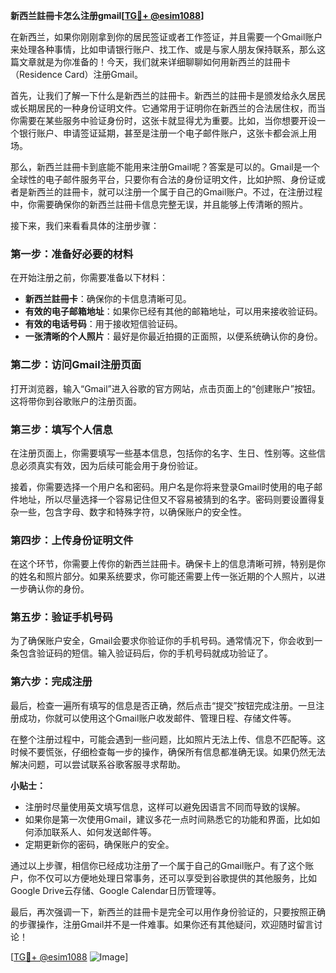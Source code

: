 **新西兰註冊卡怎么注册gmail[[TG💪+ @esim1088](https://t.me/s/esim1088)]**

在新西兰，如果你刚刚拿到你的居民签证或者工作签证，并且需要一个Gmail账户来处理各种事情，比如申请银行账户、找工作、或是与家人朋友保持联系，那么这篇文章就是为你准备的！今天，我们就来详细聊聊如何用新西兰的註冊卡（Residence Card）注册Gmail。

首先，让我们了解一下什么是新西兰的註冊卡。新西兰的註冊卡是颁发给永久居民或长期居民的一种身份证明文件。它通常用于证明你在新西兰的合法居住权，而当你需要在某些服务中验证身份时，这张卡就显得尤为重要。比如，当你想要开设一个银行账户、申请签证延期，甚至是注册一个电子邮件账户，这张卡都会派上用场。

那么，新西兰註冊卡到底能不能用来注册Gmail呢？答案是可以的。Gmail是一个全球性的电子邮件服务平台，只要你有合法的身份证明文件，比如护照、身份证或者是新西兰的註冊卡，就可以注册一个属于自己的Gmail账户。不过，在注册过程中，你需要确保你的新西兰註冊卡信息完整无误，并且能够上传清晰的照片。

接下来，我们来看看具体的注册步骤：

### 第一步：准备好必要的材料

在开始注册之前，你需要准备以下材料：
- **新西兰註冊卡**：确保你的卡信息清晰可见。
- **有效的电子邮箱地址**：如果你已经有其他的邮箱地址，可以用来接收验证码。
- **有效的电话号码**：用于接收短信验证码。
- **一张清晰的个人照片**：最好是你最近拍摄的正面照，以便系统确认你的身份。

### 第二步：访问Gmail注册页面

打开浏览器，输入“Gmail”进入谷歌的官方网站，点击页面上的“创建账户”按钮。这将带你到谷歌账户的注册页面。

### 第三步：填写个人信息

在注册页面上，你需要填写一些基本信息，包括你的名字、生日、性别等。这些信息必须真实有效，因为后续可能会用于身份验证。

接着，你需要选择一个用户名和密码。用户名是你将来登录Gmail时使用的电子邮件地址，所以尽量选择一个容易记住但又不容易被猜到的名字。密码则要设置得复杂一些，包含字母、数字和特殊字符，以确保账户的安全性。

### 第四步：上传身份证明文件

在这个环节，你需要上传你的新西兰註冊卡。确保卡上的信息清晰可辨，特别是你的姓名和照片部分。如果系统要求，你可能还需要上传一张近期的个人照片，以进一步确认你的身份。

### 第五步：验证手机号码

为了确保账户安全，Gmail会要求你验证你的手机号码。通常情况下，你会收到一条包含验证码的短信。输入验证码后，你的手机号码就成功验证了。

### 第六步：完成注册

最后，检查一遍所有填写的信息是否正确，然后点击“提交”按钮完成注册。一旦注册成功，你就可以使用这个Gmail账户收发邮件、管理日程、存储文件等。

在整个注册过程中，可能会遇到一些问题，比如照片无法上传、信息不匹配等。这时候不要慌张，仔细检查每一步的操作，确保所有信息都准确无误。如果仍然无法解决问题，可以尝试联系谷歌客服寻求帮助。

**小贴士：**
- 注册时尽量使用英文填写信息，这样可以避免因语言不同而导致的误解。
- 如果你是第一次使用Gmail，建议多花一点时间熟悉它的功能和界面，比如如何添加联系人、如何发送邮件等。
- 定期更新你的密码，确保账户的安全。

通过以上步骤，相信你已经成功注册了一个属于自己的Gmail账户。有了这个账户，你不仅可以方便地处理日常事务，还可以享受到谷歌提供的其他服务，比如Google Drive云存储、Google Calendar日历管理等。

最后，再次强调一下，新西兰的註冊卡是完全可以用作身份验证的，只要按照正确的步骤操作，注册Gmail并不是一件难事。如果你还有其他疑问，欢迎随时留言讨论！

[[TG💪+ @esim1088](https://t.me/s/esim1088) ![Image](https://i.postimg.cc/4NQfJmqS/Snipaste-2025-05-13-00-14-12.png)]